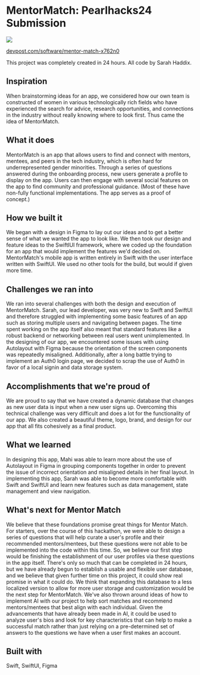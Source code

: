 # MentorMatch: Pearlhacks24 Submission
![](https://github.com/jmnguyen04/pearlhacks/Demo.gif)

[devpost.com/software/mentor-match-x762n0](https://devpost.com/software/mentor-match-x762n0)

This project was completely created in 24 hours. All code by Sarah Haddix.

## Inspiration
When brainstorming ideas for an app, we considered how our own team is constructed of women in various technologically rich fields who have experienced the search for advice, research opportunities, and connections in the industry without really knowing where to look first. Thus came the idea of MentorMatch.

## What it does
MentorMatch is an app that allows users to find and connect with mentors, mentees, and peers in the tech industry, which is often hard for underrepresented gender minorities. Through a series of questions answered during the onboarding process, new users generate a profile to display on the app. Users can then engage with several social features on the app to find community and professional guidance. (Most of these have non-fully functional implementations. The app serves as a proof of concept.)

## How we built it
We began with a design in Figma to lay out our ideas and to get a better sense of what we wanted the app to look like. We then took our design and feature ideas to the SwiftIUI framework, where we coded up the foundation for an app that would implement the features we'd decided on. MentorMatch's mobile app is written entirely in Swift with the user interface written with SwiftUI. We used no other tools for the build, but would if given more time.

## Challenges we ran into
We ran into several challenges with both the design and execution of MentorMatch. Sarah, our lead developer, was very new to Swift and SwiftUI and therefore struggled with implementing some basic features of an app such as storing multiple users and navigating between pages. The time spent working on the app itself also meant that standard features like a robust backend or networking between real users went unimplemented. In the designing of our app, we encountered some issues with using Autolayout with Figma because the orientation of the screen components was repeatedly misaligned. Additionally, after a long battle trying to implement an Auth0 login page, we decided to scrap the use of Auth0 in favor of a local signin and data storage system.

## Accomplishments that we're proud of
We are proud to say that we have created a dynamic database that changes as new user data is input when a new user signs up. Overcoming this technical challenge was very difficult and does a lot for the functionality of our app. We also created a beautiful theme, logo, brand, and design for our app that all fits cohesively as a final product.

## What we learned
In designing this app, Mahi was able to learn more about the use of Autolayout in Figma in grouping components together in order to prevent the issue of incorrect orientation and misaligned details in her final layout. In implementing this app, Sarah was able to become more comfortable with Swift and SwiftUI and learn new features such as data management, state management and view navigation.

## What's next for Mentor Match
We believe that these foundations promise great things for Mentor Match. For starters, over the course of this hackathon, we were able to design a series of questions that will help curate a user's profile and their recommended mentors/mentees, but these questions were not able to be implemented into the code within this time. So, we believe our first step would be finishing the establishment of our user profiles via these questions in the app itself. There's only so much that can be completed in 24 hours, but we have already begun to establish a usable and flexible user database, and we believe that given further time on this project, it could show real promise in what it could do. We think that expanding this database to a less localized version to allow for more user storage and customization would be the next step for MentorMatch. We've also thrown around ideas of how to implement AI with our project to help sort matches and recommend mentors/mentees that best align with each individual. Given the advancements that have already been made in AI, it could be used to analyze user's bios and look for key characteristics that can help to make a successful match rather than just relying on a pre-determined set of answers to the questions we have when a user first makes an account.

## Built with
Swift, SwiftUI, Figma
